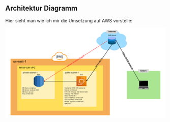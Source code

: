 ## Architektur Diagramm

Hier sieht man wie ich mir die Umsetzung auf AWS vorstelle:

![alt text](/img/Internet.png)
